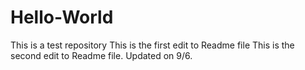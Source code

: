 # Hello-World
This is a test repository
This is the first edit to Readme file
This is the second edit to Readme file.
Updated on 9/6.
